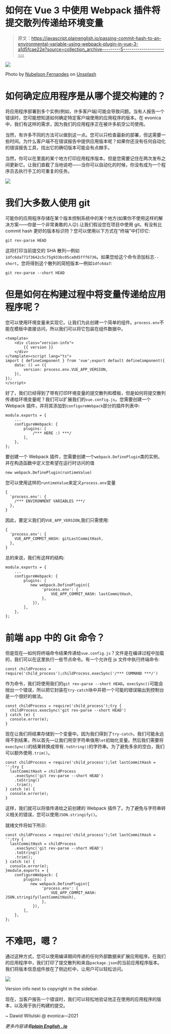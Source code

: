 # 如何在 Vue 3 中使用 Webpack 插件将提交散列传递给环境变量

> 原文：<https://javascript.plainenglish.io/passing-commit-hash-to-an-environmental-variable-using-webpack-plugin-in-vue-3-a1d5fcae22e?source=collection_archive---------5----------------------->

![](img/5e93f5f4826e7ff1c95802dbaf08ef0d.png)

Photo by [Nubelson Fernandes](https://unsplash.com/@nublson?utm_source=medium&utm_medium=referral) on [Unsplash](https://unsplash.com?utm_source=medium&utm_medium=referral)

# 如何确定应用程序是从哪个提交构建的？

将应用程序部署到多个实例(例如，许多客户端)可能会导致问题。当有人报告一个错误时，您可能想知道如何确定特定客户端使用的应用程序的版本。在 evonica 中，我们有这样的需求，因为我们的应用程序正在被许多航空公司使用。

当然，有许多不同的方法可以做到这一点。您可以只检查最新的部署，但这需要一些时间。为什么客户端不在错误报告中提供应用版本呢？如果你还没有任何自动化的错误报告工具，找出它的确切版本可能会有点棘手。

当然，你可以在里面的某个地方打印应用程序版本。但是您需要记住在两次发布之间更新它。让我们直截了当地说吧——当你可以自动化的时候，你没有成为一个程序员去执行手工的可重复的任务。

![](img/02e767f3cc1325173292c9025b2b9432.png)

# 我们大多数人使用 git

可能你的应用程序存储在某个版本控制系统中的某个地方(如果你不使用这样的解决方案——你是一个非常勇敢的人😉).让我们假设您在项目中使用 git。有没有比 commit hash 更好的版本标识符？您可以使用以下方式在“终端”中打印它:

```
git rev-parse HEAD
```

这将打印当前提交的 SHA 散列—例如`1dfc6da771f3642c5c75g933bc05ca0d5fff6736`。如果您给这个命令添加标志`--short`，您将得到这个散列的简短版本—例如`1dfc6da7`:

```
git rev-parse --short HEAD
```

# 但是如何在构建过程中将变量传递给应用程序呢？

您可以使用环境变量来实现它。让我们为此创建一个简单的组件。`process.env`不能在模板中直接访问，所以我们可以将它包装在组件数据中。

```
<template>
    <div class="version-info">
        {{ version }}
    </div>
</template><script lang="ts">
import { defineComponent } from 'vue';export default defineComponent({
    data: () => ({
        version: process.env.VUE_APP_VERSION,
    }),
});
</script>
```

好了，我们已经得到了带有打印环境变量的提交散列和模板，但是如何将提交散列传递给环境变量呢？我们可以扩展我们的`vue.config.js`。您需要创建一个 Webpack 插件，并将其添加到`configureWebpack`部分的插件列表中:

```
module.exports = {
    ...
    configureWebpack: {
        plugins: [
            /*** HERE :) ***/
        ],
    },
};
```

要创建一个 Webpack 插件，您需要创建一个`webpack.DefinePlugin`类的实例，并在构造函数中定义您希望在运行时访问的值

```
new webpack.DefinePlugin(runtimeValue)
```

您可以使用这样的`runtimeValue`来定义`process.env`变量

```
{
  'process.env': {
    /*** ENVIRONMENT VARIABLES ***/
  },
}
```

因此，要定义我们的`VUE_APP_VERSION`,我们只需使用:

```
{
  'process.env': {
    VUE_APP_COMMIT_HASH: gitLastCommitHash,
  },
}
```

总的来说，我们有这样的结构:

```
module.exports = {
    ...
    configureWebpack: {
        plugins: [
           new webpack.DefinePlugin({
                'process.env': {
                    VUE_APP_COMMIT_HASH: lastCommitHash,
                },
            }),
        ],
    },
};
```

# 前端 app 中的 Git 命令？

但是现在—如何将终端命令结果传递给`vue.config.js`？文件是在编译过程中加载的，我们可以在这里执行一些节点命令。有一个允许在 js 文件中执行终端命令:

```
const childProcess = require('child_process');childProcess.execSync('/*** COMMAND ***/')
```

作为命令，我们将使用我们的`git rev-parse --short HEAD`。`execSync()`可能会抛出一个错误，所以把它封装在`try-catch`块中并把一个可能的错误输出到控制台是一个很好的做法。

```
const childProcess = require('child_process');try {
  childProcess.execSync('git rev-parse --short HEAD')
} catch (e) {
  console.error(e);
}
```

现在让我们将结果存储到一个变量中。因为我们得到了`try-catch`，我们可能永远得不到结果，所以首先—让我们用空字符串值用`let`初始化变量。然后我们需要将`execSync()`的结果转换成带有`.toString()`的字符串。为了避免多余的空白，我们可以额外使用`.trim()`。

```
const childProcess = require('child_process');let lastCommitHash = '';try {
  lastCommitHash = childProcess
    .execSync('git rev-parse --short HEAD')
    .toString()
    .trim();
} catch (e) {
  console.error(e);
}
```

这样，我们就可以将值传递给之前创建的 Webpack 插件了。为了避免与字符串转义相关的错误，您可以使用`JSON.stringify()`。

就绪文件将如下所示:

```
const childProcess = require('child_process');let lastCommitHash = '';try {
  lastCommitHash = childProcess
    .execSync('git rev-parse --short HEAD')
    .toString()
    .trim();
} catch (e) {
  console.error(e);
}module.exports = {
    configureWebpack: {
        plugins: [
           new webpack.DefinePlugin({
                'process.env': {
                    VUE_APP_COMMIT_HASH: JSON.stringify(lastCommitHash),
                },
            }),
        ],
    },
};
```

# 不难吧，嗯？

通过这种方式，您可以使用编译期间传递的任何外部数据来扩展应用程序。在我们的应用程序中，我们打印了提交散列和来自`package.json`的当前应用程序版本。我们将版本信息组件放在了侧边栏中，让用户可以轻松访问。

![](img/0bcc244f67f23346d4045f9bfaac787d.png)

Version info next to copyright in the sidebar.

现在，当客户报告一个错误时，我们可以轻松地验证他正在使用的应用程序的版本，以及用于执行构建的提交。

~ Dawid Witulski @ evonica—2021

*更多内容请看*[***plain English . io***](http://plainenglish.io/)